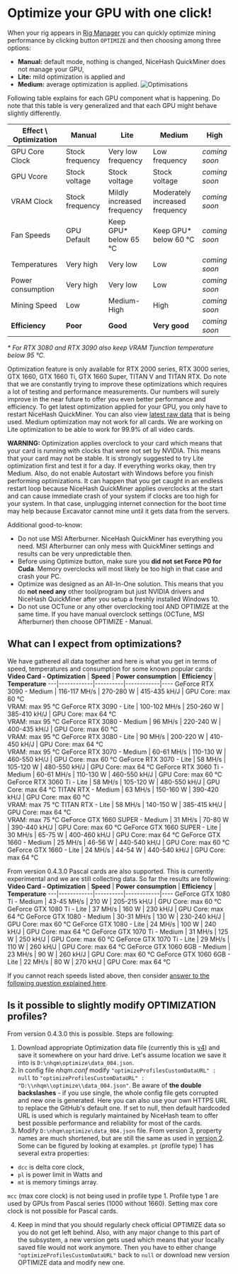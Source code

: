 # Optimize your GPU with one click!

When your rig appears in [Rig Manager](https://www.nicehash.com/my/mining/rigs) you can quickly optimize mining performance by clicking button `OPTIMIZE` and then choosing among three options:
- **Manual:** default mode, nothing is changed, NiceHash QuickMiner does not manage your GPU,
- **Lite:** mild optimization is applied and
- **Medium:** average optimization is applied.
![Optimisations](https://github.com/nicehash/NiceHashQuickMiner/blob/main/images/optimize_button.png?raw=true)

Following table explains for each GPU component what is happening. Do note that this table is very generalized and that each GPU might behave slightly differently.

Effect \ Optimization | **Manual** | **Lite** | **Medium** | **High**
---|------------|----------|------------|----
GPU Core Clock | Stock frequency | Very low frequency | Low frequency | _coming<br>soon_
GPU Vcore | Stock voltage | Stock voltage | Stock voltage | _coming<br>soon_
VRAM Clock | Stock frequency | Mildly increased frequency | Moderately increased frequency | _coming<br>soon_
Fan Speeds | GPU Default | Keep GPU* below 65 ℃ | Keep GPU* below 60 ℃ | _coming<br>soon_
Temperatures | Very high | Very low | Low | _coming<br>soon_
Power consumption | Very high | Very low | Low | _coming<br>soon_
Mining Speed | Low | Medium-High | High | _coming<br>soon_
**Efficiency** | **Poor** | **Good** | **Very good** | _coming<br>soon_

_* For RTX 3080 and RTX 3090 also keep VRAM Tjunction temperature below 95 ℃._

Optimization feature is only available for RTX 2000 series, RTX 3000 series, GTX 1660, GTX 1660 Ti, GTX 1660 Super, TITAN V and TITAN RTX. Do note that we are constantly trying to improve these optimizations which requires a lot of testing and performance measurements. Our numbers will surely improve in the near future to offer you even better performance and efficiency. To get latest optimization applied for your GPU, you only have to restart NiceHash QuickMiner. You can also view [latest raw data](https://github.com/nicehash/NiceHashQuickMiner/blob/main/optimize/data_003.json) that is being used. Medium optimization may not work for all cards. We are working on Lite optimization to be able to work for 99.9% of all video cards.

**WARNING:** Optimization applies overclock to your card which means that your card is running with clocks that were not set by NVIDIA. This means that your card may not be stable. It is strongly suggested to try Lite optimization first and test it for a day. If everything works okay, then try Medium. Also, do not enable Autostart with Windows before you finish performing optimizations. It can happen that you get caught in an endless restart loop because NiceHash QuickMiner applies overclocks at the start and can cause immediate crash of your system if clocks are too high for your system. In that case, unplugging internet connection for the boot time may help because Excavator cannot mine until it gets data from the servers.

Additional good-to-know:
- Do not use MSI Afterburner. NiceHash QuickMiner has everything you need. MSI Afterburner can only mess with QuickMiner settings and results can be very unpredictable then.
- Before using Optimize button, make sure you **did not set Force P0 for Cuda**. Memory overclocks will most likely be too high in that case and crash your PC.
- Optimize was designed as an All-In-One solution. This means that you do **not need any** other tool/program but just NVIDIA drivers and NiceHash QuickMiner after you setup a freshly installed Windows 10.
- Do not use OCTune or any other overclocking tool AND OPTIMIZE at the same time. If you have manual overclock settings (OCTune, MSI Afterburner) then choose OPTIMIZE - Manual.

## What can I expect from optimizations?
We have gathered all data together and here is what you get in terms of speed, temperatures and consumption for some known popular cards:
**Video Card - Optimization** | **Speed** | **Power consumption** | **Efficiency** | **Temperature**
---|------------|----------|------------|----
GeForce RTX 3090 - Medium | 116-117 MH/s | 270-280 W | 415-435 kH/J | GPU Core: max 60 ℃<br>VRAM: max 95 ℃
GeForce RTX 3090 - Lite | 100-102 MH/s | 250-260 W | 385-410 kH/J | GPU Core: max 64 ℃<br>VRAM: max 95 ℃
GeForce RTX 3080 - Medium | 96 MH/s | 220-240 W | 400-435 kH/J | GPU Core: max 60 ℃<br>VRAM: max 95 ℃
GeForce RTX 3080 - Lite | 90 MH/s | 200-220 W | 410-450 kH/J | GPU Core: max 64 ℃<br>VRAM: max 95 ℃
GeForce RTX 3070 - Medium | 60-61 MH/s | 110-130 W | 460-550 kH/J | GPU Core: max 60 ℃
GeForce RTX 3070 - Lite | 58 MH/s | 105-120 W | 480-550 kH/J | GPU Core: max 64 ℃
GeForce RTX 3060 Ti - Medium | 60-61 MH/s | 110-130 W | 460-550 kH/J | GPU Core: max 60 ℃
GeForce RTX 3060 Ti - Lite | 58 MH/s | 105-120 W | 480-550 kH/J | GPU Core: max 64 ℃
TITAN RTX - Medium | 63 MH/s | 150-160 W | 390-420 kH/J | GPU Core: max 60 ℃<br>VRAM: max 75 ℃
TITAN RTX - Lite | 58 MH/s | 140-150 W | 385-415 kH/J | GPU Core: max 64 ℃<br>VRAM: max 75 ℃
GeForce GTX 1660 SUPER - Medium | 31 MH/s | 70-80 W | 390-440 kH/J | GPU Core: max 60 ℃
GeForce GTX 1660 SUPER - Lite | 30 MH/s | 65-75 W | 400-460 kH/J | GPU Core: max 64 ℃
GeForce GTX 1660 - Medium | 25 MH/s | 46-56 W | 440-540 kH/J | GPU Core: max 60 ℃
GeForce GTX 1660 - Lite | 24 MH/s | 44-54 W | 440-540 kH/J | GPU Core: max 64 ℃


From version 0.4.3.0 Pascal cards are also supported. This is currently experimental and we are still collecting data. So far the results are following:
**Video Card - Optimization** | **Speed** | **Power consumption** | **Efficiency** | **Temperature**
---|------------|----------|------------|----
GeForce GTX 1080 Ti - Medium | 43-45 MH/s | 210 W | 205-215 kH/J | GPU Core: max 60 ℃
GeForce GTX 1080 Ti - Lite | 37 MH/s | 160 W | 230 kH/J | GPU Core: max 64 ℃
GeForce GTX 1080 - Medium | 30-31 MH/s | 130 W | 230-240 kH/J | GPU Core: max 60 ℃
GeForce GTX 1080 - Lite | 24 MH/s | 100 W | 240 kH/J | GPU Core: max 64 ℃
GeForce GTX 1070 Ti - Medium | 31 MH/s | 125 W | 250 kH/J | GPU Core: max 60 ℃
GeForce GTX 1070 Ti - Lite | 29 MH/s | 110 W | 260 kH/J | GPU Core: max 64 ℃
GeForce GTX 1060 6GB - Medium | 23 MH/s | 90 W | 260 kH/J | GPU Core: max 60 ℃
GeForce GTX 1060 6GB - Lite | 22 MH/s | 80 W | 270 kH/J | GPU Core: max 64 ℃

If you cannot reach speeds listed above, then consider [answer to the following question explained here](https://github.com/nicehash/NiceHashQuickMiner/wiki/FAQ#faq08).


## Is it possible to slightly modify OPTIMIZATION profiles?
From version 0.4.3.0 this is possible. Steps are following:
1. Download appropriate Optimization data file (currently this is [v4](https://github.com/nicehash/NiceHashQuickMiner/blob/main/optimize/data_004.json)) and save it somewhere on your hard drive. Let's assume location we save it into is `D:\nhqm\optimize\data_004.json`.
2. In config file _nhqm.conf_ modify `"optimizeProfilesCustomDataURL" : null` to `"optimizeProfilesCustomDataURL" : "D:\\nhqm\\optimize\\data_004.json"`. Be aware of **the double backslashes** - if you use single, the whole config file gets corrupted and new one is generated. Here you can also use your own HTTPS URL to replace the GitHub's default one. If set to null, then default hardcoded URL is used which is regularly maintained by NiceHash team to offer best possible performance and reliability for most of the cards.
3. Modify `D:\nhqm\optimize\data_004.json` file. From version 3, property names are much shortened, but are still the same as used in [version 2](https://github.com/nicehash/NiceHashQuickMiner/blob/main/optimize/data_002.json). Some can be figured by looking at examples. `pt` (profile type) 1 has several extra properties:
  * `dcc` is delta core clock,
  * `pl` is power limit in Watts and
  * `mt` is memory timings array.

`mcc` (max core clock) is not being used in profile type 1. Profile type 1 are used by GPUs from Pascal series (1000 without 1660). Setting max core clock is not possible for Pascal cards.

4. Keep in mind that you should regularly check official OPTIMIZE data so you do not get left behind. Also, with any major change to this part of the subsystem, a new version gets used which means that your locally saved file would not work anymore. Then you have to either change `"optimizeProfilesCustomDataURL"` back to `null` or download new version OPTIMIZE data and modify new one.